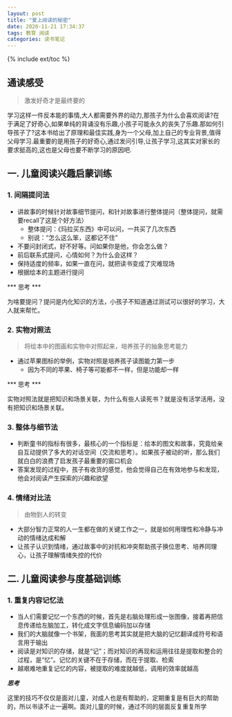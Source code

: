 ```yaml
---
layout: post
title: "爱上阅读的秘密"
date: 2020-11-21 17:34:37
tags: 教育 阅读
categories: 读书笔记
---
```


{% include ext/toc %}

## 通读感受

> 激发好奇才是最终要的

学习这样一件反本能的事情,大人都需要外界的动力,那孩子为什么会喜欢阅读?在于满足了好奇心,如果单纯的背诵没有乐趣,小孩子可能永久的丧失了乐趣.那如何引导孩子了?这本书给出了原理和最佳实践,身为一个父母,加上自己的专业背景,值得父母学习.最重要的是用孩子的好奇心,通过发问引导,让孩子学习,这其实对家长的要求挺高的,这也是父母也要不断学习的原因吧.


## 一. 儿童阅读兴趣启蒙训练

### 1. 间隔提问法

+ 讲故事的时候针对故事细节提问，和针对故事进行整体提问（整体提问，就需要recall了这是个好方法）
    * 整体提问：《玛拉买东西》中可以问，一共买了几次东西
    * 别说：“怎么这么笨，这都记不住”
+ 不要问封闭式，好不好等。问如果你是他，你会怎么做？
+ 前后联系式提问，心情如何？为什么会这样？
+ 保持适度的频率，如果一直在问，就把读书变成了灾难现场
+ 根据绘本的主题进行提问

*** 思考 ***

为啥要提问？提问是内化知识的方法，小孩子不知道通过测试可以很好的学习，大人就来帮忙。


### 2. 实物对照法

> 将绘本中的图画和实物中对照起来，培养孩子的抽象思考能力

+ 通过苹果图标的举例，实物对照是培养孩子读图能力第一步
    * 因为不同的苹果、椅子等可能都不一样，但是功能却一样


*** 思考 ***

实物对照法就是把知识和场景关联，为什么有些人读死书？就是没有活学活用，没有把知识和场景关联。

### 3. 整体与细节法

+ 判断童书的指标有很多，最核心的一个指标是：绘本的图文和故事，究竟给亲自互动提供了多大的对话空间（交流和思考）。如果孩子被动的听，那么我们就白白的浪费了启发孩子最重要的窗口机会
+ 答案发现的过程中，孩子有收货的感觉，他会觉得自己在有效地参与和发现，他会对阅读产生探索的兴趣和欲望

### 4. 情绪对比法

> 由物到人的转变

+ 大部分智力正常的人一生都在做的关键工作之一，就是如何用理性和冷静与冲动的情绪达成和解
+ 让孩子认识到情绪，通过故事中的对抗和冲突帮助孩子换位思考、培养同理心，让孩子理解情绪失控的代价


## 二. 儿童阅读参与度基础训练

### 1. 重复内容记忆法

+ 当人们需要记忆一个东西的时候，首先是右脑处理形成一张图像，接着再把信息传递给左脑加工，转化成文字信息编码加以存储
+ 我们的大脑就像一个书架，我面的思考其实就是把大脑的记忆翻译成符号和语言用于输出
+ 阅读是对知识的存储，就是“记”；而对知识的再现和运用往往是提取和整合的过程，是“忆”。记忆的关键不在于存储，而在于提取、检索
+ 越艰难地重复记忆的内容，被提取的难度就越低，调用的效率就越高

***思考***

这里的技巧不仅仅是面对儿童，对成人也是有帮助的，定期重复是有巨大的帮助的，所以书读不止一遍啊。面对儿童的时候，通过不同的层面反复重复所学

